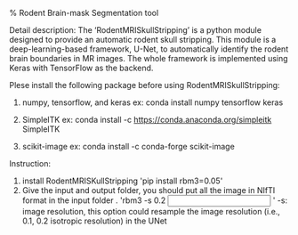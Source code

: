 % Rodent Brain-mask Segmentation tool


Detail description: 
The ‘RodentMRISkullStripping’ is a python module designed to provide an automatic rodent skull stripping. This module is a deep-learning-based framework, U-Net, to automatically identify the rodent brain boundaries in MR images. The whole framework is implemented using Keras with TensorFlow as the backend.


Plese install the following package before using RodentMRISkullStripping:
1) numpy, tensorflow, and keras
ex: conda install numpy tensorflow keras

2) SimpleITK
ex: conda install -c https://conda.anaconda.org/simpleitk SimpleITK

3) scikit-image
ex: conda install -c conda-forge scikit-image


Instruction:
1) install RodentMRISKullStripping
'pip install rbm3=0.05'
2) Give the input and output folder, you should put all the image in NIfTI format in the input folder .
'rbm3 -s 0.2 <input> <output>'
-s: image resolution, this option could resample the image resolution (i.e., 0.1, 0.2 isotropic resolution) in the UNet
